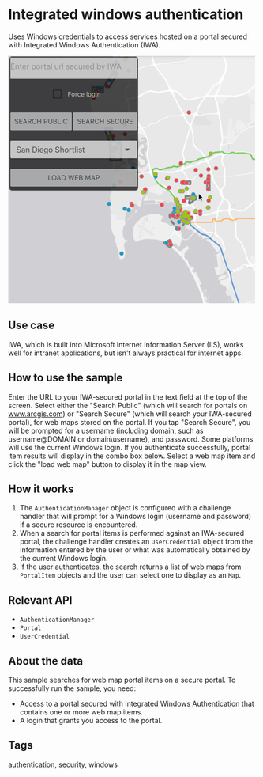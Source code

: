 # Integrated windows authentication

Uses Windows credentials to access services hosted on a portal secured with Integrated Windows Authentication (IWA).

![](screenshot.png)

## Use case

IWA, which is built into Microsoft Internet Information Server (IIS), works well for intranet applications, but isn't always practical for internet apps.

## How to use the sample

Enter the URL to your IWA-secured portal in the text field at the top of the screen. Select either the "Search Public" (which will search for portals on www.arcgis.com) or "Search Secure" (which will search your IWA-secured portal), for web maps stored on the portal. If you tap "Search Secure", you will be prompted for a username (including domain, such as username@DOMAIN or domain\username), and password. Some platforms will use the current Windows login. If you authenticate successfully, portal item results will display in the combo box below. Select a web map item and click the "load web map" button to display it in the map view.

## How it works

1. The `AuthenticationManager` object is configured with a challenge handler that will prompt for a Windows login (username and password) if a secure resource is encountered.
2. When a search for portal items is performed against an IWA-secured portal, the challenge handler creates an `UserCredential` object from the information entered by the user or what was automatically obtained by the current Windows login.
3. If the user authenticates, the search returns a list of web maps from `PortalItem` objects and the user can select one to display as an `Map`.

## Relevant API

* `AuthenticationManager`
* `Portal`
* `UserCredential`

## About the data

This sample searches for web map portal items on a secure portal. To successfully run the sample, you need:
 - Access to a portal secured with Integrated Windows Authentication that contains one or more web map items.
 - A login that grants you access to the portal.

## Tags

authentication, security, windows
